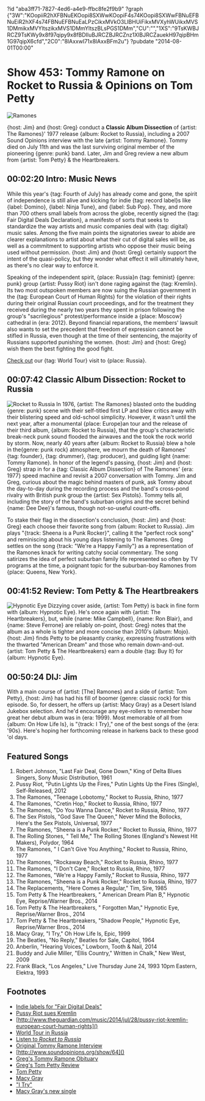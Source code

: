 ?id "aba3ff71-7827-4ed6-a4e9-ffbc8fe2f9b9"
?graph {"3W":"KOopiiR2hXFBNuEKOopi8SXWwKOopiF4s74KOopi8SXWwFBNuEFBNuEiR2hXF4s74FBNuEFBNuEaLPzCikxMVkO3LIBHUiFikxMVXyhWUikxMVS1DMmikxMVYltszikxMVS1DMmYltszBLsPGS1DMm","CU":"","1XS":"9TsKWBJRCZ9TsKWy9x8f97qipy9x8fBDIluBJRCZBJRCZnz1XlBJRCZauekH97qipBHm1G97qipX6cfd","2C0":"8lAxxwI71x8lAxxBFm2u"}
?pubdate "2014-08-01T00:00"

# Show 453: Tommy Ramone on Rocket to Russia & Opinions on Tom Petty
![Ramones](https://static.soundopinions.org/images/2014/ramones_web.jpg)

{host: Jim} and {host: Greg} conduct a **Classic Album Dissection** of {artist: The Ramones}' 1977 release {album: Rocket to Russia}, including a 2007 Sound Opinions interview with the late {artist: Tommy Ramone}. Tommy died on July 11th and was the last surviving original member of the pioneering {genre: punk} band. Later, Jim and Greg review a new album from {artist: Tom Petty} & the Heartbreakers.


## 00:02:20 Intro: Music News
While this year's {tag: Fourth of July} has already come and gone, the spirit of independence is still alive and kicking for indie {tag: record label}s like {label: Domino}, {label: Ninja Tune}, and {label: Sub Pop}. They, and more than 700 others small labels from across the globe, recently signed the {tag: Fair Digital Deals Declaration}, a manifesto of sorts that seeks to standardize the way artists and music companies deal with {tag: digital} music sales. Among the five main points the signatories swear to abide are clearer explanations to artist about what their cut of digital sales will be, as well as a commitment to supporting artists who oppose their music being used without permission. {host: Jim} and {host: Greg} certainly support the intent of the quasi-policy, but they wonder what effect it will ultimately have, as there's no clear way to enforce it. 

Speaking of the independent spirit, {place: Russia}n {tag: feminist} {genre: punk} group {artist: Pussy Riot} isn't done raging against the {tag: Kremlin}. Its two most outspoken members are now suing the Russian government in the {tag: European Court of Human Rights} for the violation of their rights during their original Russian court proceedings, and for the treatment they received during the nearly two years they spent in prison following the group's "sacrilegious" protest/performance inside a {place: Moscow} cathedral in {era: 2012}. Beyond financial reparations, the members' lawsuit also wants to set the precedent that freedom of expression cannot be stifled in Russia, even though at the time of their sentencing, the majority of Russians supported punishing the women. {host: Jim} and {host: Greg} wish them the best fighting the good fight.  
 
[Check out](http://www.soundopinions.org/show/429) our {tag: World Tour} visit to {place: Russia}.

## 00:07:42 Classic Album Dissection: Rocket to Russia
![Rocket to Russia](https://static.soundopinions.org/assets/453/CU0.jpg)
In 1976, {artist: The Ramones} blasted onto the budding {genre: punk} scene with their self-titled first LP and blew critics away with their blistering speed and old-school simplicity. However, it wasn't until the next year, after a monumental {place: Europe}an tour and the release of their third album, {album: Rocket to Russia}, that the group's characteristic break-neck punk sound flooded the airwaves and the took the rock world by storm. Now, nearly 40 years after {album: Rocket to Russia} blew a hole in the{genre:  punk rock} atmosphere, we mourn the death of Ramones' {tag: founder}, {tag: drummer}, {tag: producer}, and guiding light {name: Tommy Ramone}. In honor of the legend's passing, {host: Jim} and {host: Greg} strap in for a {tag: Classic Album Dissection} of The Ramones' {era: 1977} speed machine and revisit a 2007 conversation with Tommy. Jim and Greg, curious about the magic behind masters of punk, ask Tommy about the day-to-day during the recording process and the band's cross-pond rivalry with British punk group the {artist: Sex Pistols}. Tommy tells all, including the story of the band's suburban origins and the secret behind {name: Dee Dee}'s famous, though not-so-useful count-offs. 

To stake their flag in the dissection's conclusion, {host: Jim} and {host: Greg} each choose their favorite song from {album: Rocket to Russia}. Jim plays "{track: Sheena is a Punk Rocker}", calling it the "perfect rock song" and reminiscing about his young days listening to The Ramones. Greg settles on the song {track: "We're a Happy Family"} as a representation of the Ramones knack for writing catchy social commentary. The song satirizes the idea of perfect suburban family life represented so often by TV programs at the time, a poignant topic for the suburban-boy Ramones from {place: Queens, New York}.

## 00:41:52 Review: Tom Petty & The Heartbreakers
![Hypnotic Eye](https://static.soundopinions.org/assets/453/1XS0.jpg)
Dizzying cover  aside, {artist: Tom Petty} is back in fine form with {album: Hypnotic Eye}. He's once again with {artist: The Heartbreakers}, but, while {name: Mike Campbell}, {name: Ron Blair}, and {name: Steve Ferrone} are reliably on-point, {host: Greg} notes that the album as a whole is tighter and more concise than 2010's {album: Mojo}. {host: Jim} finds Petty to be pleasantly cranky, expressing frustrations with the thwarted "American Dream" and those who remain down-and-out. {artist: Tom Petty & The Heartbreakers} earn a double {tag: Buy It} for {album: Hypnotic Eye}.

## 00:50:24 DIJ: Jim
With a main course of {artist: [The] Ramones} and a side of {artist: Tom Petty}, {host: Jim} has had his fill of boomer {genre: classic rock} for this episode. So, for dessert, he offers up {artist: Macy Gray} as a Desert Island Jukebox selection. And he'd encourage any eye-rollers to remember how great her debut album was in {era: 1999}. Most memorable of all from {album: On How Life Is}, is "{track: I Try}," one of the best songs of the {era: '90s}. Here's hoping her forthcoming release in harkens back to these good 'ol days.


## Featured Songs
1. Robert Johnson, "Last Fair Deal, Gone Down," King of Delta Blues Singers, Sony Music Distribution, 1961
1. Pussy Riot, "Putin Lights Up the Fires," Putin Lights Up the Fires (Single), Self-Released, 2012 
1. The Ramones, "Teenage Lobotomy," Rocket to Russia, Rhino, 1977 
1. The Ramones, "Cretin Hop," Rocket to Russia, Rhino, 1977 
1. The Ramones, "Do You Wanna Dance," Rocket to Russia, Rhino, 1977 
1. The Sex Pistols, "God Save The Queen," Never Mind the Bollocks, Here's the Sex Pistols, Universal, 1977 
1. The Ramones, "Sheena is a Punk Rocker," Rocket to Russia, Rhino, 1977
1. The Rolling Stones, " Tell Me," The Rolling Stones (England's Newest Hit Makers), Polydor, 1964
1. The Ramones, " I Can't Give You Anything," Rocket to Russia, Rhino, 1977 
1. The Ramones, "Rockaway Beach," Rocket to Russia, Rhino, 1977 
1. The Ramones, "I Don't Care," Rocket to Russia, Rhino, 1977 
1. The Ramones, "We're a Happy Family," Rocket to Russia, Rhino, 1977 
1. The Ramones, "Sheena is a Punk Rocker," Rocket to Russia, Rhino, 1977
1. The Replacements, "Here Comes a Regular," Tim, Sire, 1985 
1. Tom Petty & The Heartbreakers, " American Dream Plan B," Hypnotic Eye, Reprise/Warner Bros., 2014 
1. Tom Petty & The Heartbreakers, " Forgotten Man," Hypnotic Eye, Reprise/Warner Bros., 2014 
1. Tom Petty & The Heartbreakers, "Shadow People," Hypnotic Eye, Reprise/Warner Bros., 2014 
1. Macy Gray, "I Try," Oh How Life Is, Epic, 1999 
1. The Beatles, "No Reply," Beatles for Sale, Capitol, 1964 
1. Anberlin, "Hearing Voices," Lowborn, Tooth & Nail, 2014
1. Buddy and Julie Miller, "Ellis Country," Written in Chalk," New West, 2009 
1. Frank Black, "Los Angeles," Live Thursday June 24, 1993 10pm Eastern, Elektra, 1993 

## Footnotes
- [Indie labels for "Fair Digital Deals"](http://www.billboard.com/biz/articles/news/indies/6157651/global-indie-sector-unites-to-launch-fair-digital-deals-declaration)
- [Pussy Riot sues Kremlin]()
- [http://www.theguardian.com/music/2014/jul/28/pussy-riot-kremlin-european-court-human-rights]()
- [World Tour in Russia](http://www.soundopinions.org/show/429)
- [Listen to *Rocket to Russia*](http://www.last.fm/music/Ramones/Rocket+to+Russia)
- [Original Tommy Ramone Interview]()
- [http://www.soundopinions.org/show/64]()
- [Greg's Tommy Ramone Obituary](http://articles.chicagotribune.com/2014-07-12/entertainment/chi-tommy-ramone-obit-20140712_1_the-ramones-rock-band-new-york-dolls/2)
- [Greg's Tom Petty Review](http://www.chicagotribune.com/entertainment/music/turnitup/ct-tom-petty-hypnotic-eye-review-20140728,0,7767518.column)
- [Tom Petty](http://www.tompetty.com/)
- [Macy Gray](http://www.macygray.com/)
- ["I Try"](https://www.youtube.com/watch?v=XWsJTiMr42Q)
- [Macy Gray's new single](http://music-mix.ew.com/2014/07/30/macy-gray-bang-bang-music-video/)
